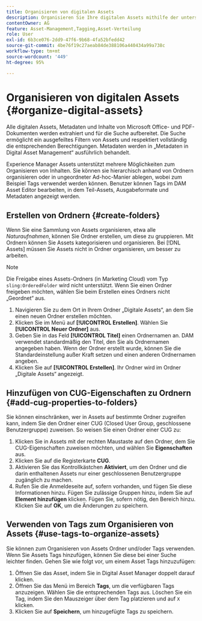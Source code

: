 ```yaml
---
title: Organisieren von digitalen Assets
description: Organisieren Sie Ihre digitalen Assets mithilfe der unterschiedlichen Methoden, die Adobe Experience Manager Assets bietet.
contentOwner: AG
feature: Asset-Management,Tagging,Asset-Verteilung
role: User
exl-id: 6b3ce076-2dd9-47f6-9b68-4fa52bfedd42
source-git-commit: 4be76f19c27aeab84de388106a440434a99a738c
workflow-type: tm+mt
source-wordcount: '449'
ht-degree: 95%

---
```


# Organisieren von digitalen Assets {#organize-digital-assets}

Alle digitalen Assets, Metadaten und Inhalte von Microsoft Office- und PDF-Dokumenten werden extrahiert und für die Suche aufbereitet. Die Suche ermöglicht ein ausgefeiltes Filtern von Assets und respektiert vollständig die entsprechenden Berechtigungen. Metadaten werden in „Metadaten in Digital Asset Management“ ausführlich behandelt.

Experience Manager Assets unterstützt mehrere Möglichkeiten zum Organisieren von Inhalten. Sie können sie hierarchisch anhand von Ordnern organisieren oder in ungeordneter Ad-hoc-Manier ablegen, wobei zum Beispiel Tags verwendet werden können. Benutzer können Tags im DAM Asset Editor bearbeiten, in dem Teil-Assets, Ausgabeformate und Metadaten angezeigt werden.

## Erstellen von Ordnern   {#create-folders}

Wenn Sie eine Sammlung von Assets organisieren, etwa alle *Naturaufnahmen*, können Sie Ordner erstellen, um diese zu gruppieren. Mit Ordnern können Sie Assets kategorisieren und organisieren. Bei [!DNL Assets] müssen Sie Assets nicht in Ordner organisieren, um besser zu arbeiten.

>[!NOTE]
>
>Die Freigabe eines Assets-Ordners (in Marketing Cloud) vom Typ `sling:OrderedFolder` wird nicht unterstützt. Wenn Sie einen Ordner freigeben möchten, wählen Sie beim Erstellen eines Ordners nicht „Geordnet“ aus.

1. Navigieren Sie zu dem Ort in Ihrem Ordner „Digitale Assets“, an dem Sie einen neuen Ordner erstellen möchten.
1. Klicken Sie im Menü auf **[!UICONTROL Erstellen]**. Wählen Sie **[!UICONTROL Neuer Ordner]** aus.
1. Geben Sie in das Feld **[!UICONTROL Titel]** einen Ordnernamen an. DAM verwendet standardmäßig den Titel, den Sie als Ordnernamen angegeben haben. Wenn der Ordner erstellt wurde, können Sie die Standardeinstellung außer Kraft setzen und einen anderen Ordnernamen angeben.
1. Klicken Sie auf **[!UICONTROL Erstellen]**. Ihr Ordner wird im Ordner „Digitale Assets“ angezeigt.

## Hinzufügen von CUG-Eigenschaften zu Ordnern {#add-cug-properties-to-folders}

Sie können einschränken, wer in Assets auf bestimmte Ordner zugreifen kann, indem Sie den Ordner einer CUG (Closed User Group, geschlossene Benutzergruppe) zuweisen. So weisen Sie einen Ordner einer CUG zu:

1. Klicken Sie in Assets mit der rechten Maustaste auf den Ordner, dem Sie CUG-Eigenschaften zuweisen möchten, und wählen Sie **Eigenschaften** aus.
1. Klicken Sie auf die Registerkarte **CUG**.
1. Aktivieren Sie das Kontrollkästchen **Aktiviert**, um den Ordner und die darin enthaltenen Assets nur einer geschlossenen Benutzergruppe zugänglich zu machen.
1. Rufen Sie die Anmeldeseite auf, sofern vorhanden, und fügen Sie diese Informationen hinzu. Fügen Sie zulässige Gruppen hinzu, indem Sie auf **Element hinzufügen** klicken. Fügen Sie, sofern nötig, den Bereich hinzu. Klicken Sie auf **OK**, um die Änderungen zu speichern.

## Verwenden von Tags zum Organisieren von Assets {#use-tags-to-organize-assets}

Sie können zum Organisieren von Assets Ordner und/oder Tags verwenden. Wenn Sie Assets Tags hinzufügen, können Sie diese bei einer Suche leichter finden. Gehen Sie wie folgt vor, um einem Asset Tags hinzuzufügen:

1. Öffnen Sie das Asset, indem Sie in Digital Asset Manager doppelt darauf klicken.
1. Öffnen Sie das Menü im Bereich **Tags**, um die verfügbaren Tags anzuzeigen. Wählen Sie die entsprechenden Tags aus. Löschen Sie ein Tag, indem Sie den Mauszeiger über dem Tag platzieren und auf `X` klicken.
1. Klicken Sie auf **Speichern**, um hinzugefügte Tags zu speichern.
